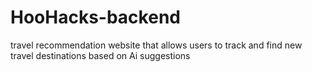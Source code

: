 # HooHacks-backend
travel recommendation website that allows users to track and find new travel destinations based on Ai suggestions
